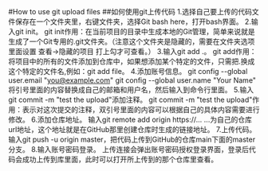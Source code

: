 #How to use git upload files
##如何使用git上传代码
1.选择自己要上传的代码文件保存在一个文件夹里，右键文件夹，选择Git bash here，打开bash界面。
2.输入git init。
  git init作用：在当前项目的目录中生成本地的Git管理，简单来说就是生成了一个Git专用的.git文件夹。（注意这个文件夹是隐藏的，需要在文件夹选项里面设置 查看->隐藏的项目 打上勾才可查看。）
3.输入git add .。
  git add作用：将项目中的所有的文件添加到仓库中，如果想添加某个特定的文件，只需把.换成这个特定的文件名,例如：git add file。
4.添加账号信息。
  git config --global user.email "you@example.com"
  git config --global user.name "Your Name"
  将引号里面的内容替换成自己的邮箱和用户名，然后输入到命令行里面。
5.输入git commit -m "test the upload"添加注释。
  git commit -m "test the upload"作用：表示对这次提交的注释，双引号里面的内容可以根据自己的具体内容需要进行修改。
6.添加仓库地址。
  输入git remote add origin https://...
  ...为自己的仓库url地址，这个地址就是在GitHub那里创建仓库时生成的链接地址。
7.上传代码。
  输入git push -u origin master，把代码上传到GitHub的仓库main下面的master分支。
8.输入账号密码登录。
  上传连接会弹出账号密码授权登录界面，登录后代码会成功上传到库里面，此时可以打开所上传到的那个仓库里查看。
